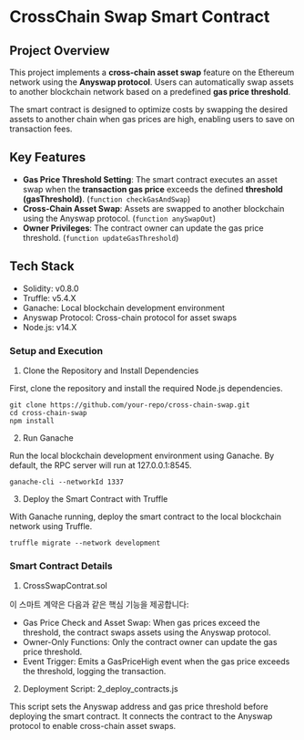 # CrossChain Swap Smart Contract

## Project Overview
This project implements a **cross-chain asset swap** feature on the Ethereum network using the **Anyswap protocol**. Users can automatically swap assets to another blockchain network based on a predefined **gas price threshold**.

The smart contract is designed to optimize costs by swapping the desired assets to another chain when gas prices are high, enabling users to save on transaction fees.



## Key Features
- **Gas Price Threshold Setting**: The smart contract executes an asset swap when the **transaction gas price** exceeds the defined **threshold (gasThreshold)**. (`function checkGasAndSwap`)
- **Cross-Chain Asset Swap**: Assets are swapped to another blockchain using the Anyswap protocol. (`function anySwapOut`)
- **Owner Privileges**: The contract owner can update the gas price threshold. (`function updateGasThreshold`)


## Tech Stack
- Solidity: v0.8.0  
- Truffle: v5.4.X  
- Ganache: Local blockchain development environment  
- Anyswap Protocol: Cross-chain protocol for asset swaps  
- Node.js: v14.X  

### Setup and Execution

1. Clone the Repository and Install Dependencies

First, clone the repository and install the required Node.js dependencies.


```
git clone https://github.com/your-repo/cross-chain-swap.git
cd cross-chain-swap
npm install
```

2. Run Ganache 

Run the local blockchain development environment using Ganache. By default, the RPC server will run at 127.0.0.1:8545.

```
ganache-cli --networkId 1337
```


3. Deploy the Smart Contract with Truffle

With Ganache running, deploy the smart contract to the local blockchain network using Truffle.

```
truffle migrate --network development
```




### Smart Contract Details

1. CrossSwapContrat.sol

이 스마트 계약은 다음과 같은 핵심 기능을 제공합니다:

- Gas Price Check and Asset Swap: When gas prices exceed the threshold, the contract swaps assets using the Anyswap protocol.
- Owner-Only Functions: Only the contract owner can update the gas price threshold.
- Event Trigger: Emits a GasPriceHigh event when the gas price exceeds the threshold, logging the transaction.

2. Deployment Script: 2_deploy_contracts.js

This script sets the Anyswap address and gas price threshold before deploying the smart contract. It connects the contract to the Anyswap protocol to enable cross-chain asset swaps.
